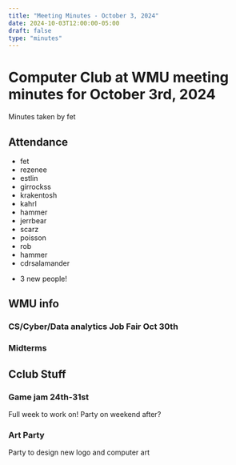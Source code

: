 ```yaml
---
title: "Meeting Minutes - October 3, 2024"
date: 2024-10-03T12:00:00-05:00
draft: false
type: "minutes"
---
```


# Computer Club at WMU meeting minutes for October 3rd, 2024
Minutes taken by fet



## Attendance
* fet
* rezenee
* estlin
* girrockss
* krakentosh
* kahrl
* hammer
* jerrbear
* scarz
* poisson
* rob
* hammer
* cdrsalamander
+ 3 new people!


## WMU info
### CS/Cyber/Data analytics Job Fair Oct 30th
### Midterms


## Cclub Stuff

### Game jam 24th-31st
Full week to work on! 
Party on weekend after? 

### Art Party
Party to design new logo and computer art
